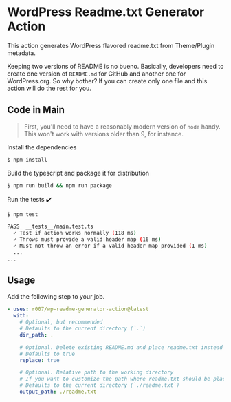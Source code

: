 # WordPress Readme.txt Generator Action

This action generates WordPress flavored readme.txt from Theme/Plugin metadata.

Keeping two versions of README is no bueno. Basically, developers need to create one version of ```README.md``` for GitHub and another one for WordPress.org. So why bother? If you can create only one file and this action will do the rest for you.

## Code in Main

> First, you'll need to have a reasonably modern version of `node` handy. This won't work with versions older than 9, for instance.

Install the dependencies  
```bash
$ npm install
```

Build the typescript and package it for distribution
```bash
$ npm run build && npm run package
```

Run the tests :heavy_check_mark:  
```bash
$ npm test

PASS  __tests__/main.test.ts
  ✓ Test if action works normally (118 ms)
  ✓ Throws must provide a valid header map (16 ms)
  ✓ Must not throw an error if a valid header map provided (1 ms)
  ...
...
```

## Usage

Add the following step to your job.

```yml
- uses: r007/wp-readme-generator-action@latest
  with:
    # Optional, but recommended
    # Defaults to the current directory (`.`)
    dir_path: .

    # Optional. Delete existing README.md and place readme.txt instead
    # Defaults to true
    replace: true

    # Optional. Relative path to the working directory
    # If you want to customize the path where readme.txt should be placed
    # Defaults to the current directory (`./readme.txt`)
    output_path: ./readme.txt
```